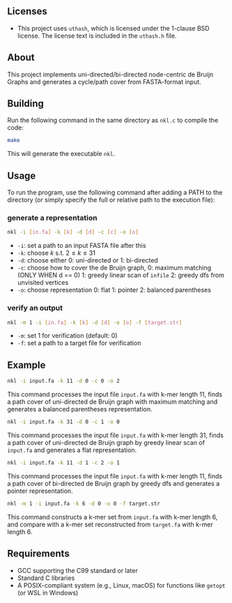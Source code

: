 ## Licenses

- This project uses `uthash`, which is licensed under the 1-clause BSD license. The license text is included in the `uthash.h` file.

## About
This project implements uni-directed/bi-directed node-centric de Bruijn Graphs and generates a cycle/path cover from FASTA-format input.

## Building
Run the following command in the same directory as `nkl.c` to compile the code:

```bash
make
```

This will generate the executable `nkl`.

## Usage
To run the program, use the following command after adding a PATH to the directory (or simply specify the full or relative path to the execution file):
### generate a representation
```bash
nkl -i [in.fa] -k [k] -d [d] -c [c] -o [o]
```
- `-i`: set a path to an input FASTA file after this
- `-k`: choose $k$ s.t. $2\leq k\leq 31$
- `-d`: choose either 0: uni-directed or 1: bi-directed
- `-c`: choose how to cover the de Bruijn graph, 0: maximum matching (ONLY WHEN d == 0) 1: greedy linear scan of `infile` 2: greedy dfs from unvisited vertices
- `-o`: choose representation 0: flat 1: pointer 2: balanced parentheses
### verify an output
```bash
nkl -m 1 -i [in.fa] -k [k] -d [d] -o [o] -f [target.str]
```
- `-m`: set 1 for verification (default: 0)
- `-f`: set a path to a target file for verification

## Example
```bash
nkl -i input.fa -k 11 -d 0 -c 0 -o 2
```
This command processes the input file `input.fa` with k-mer length 11, finds a path cover of uni-directed de Bruijn graph with maximum matching and generates a balanced parentheses representation.

```bash
nkl -i input.fa -k 31 -d 0 -c 1 -o 0
```
This command processes the input file `input.fa` with k-mer length 31, finds a path cover of uni-directed de Bruijn graph by greedy linear scan of `input.fa` and generates a flat representation.

```bash
nkl -i input.fa -k 11 -d 1 -c 2 -o 1
```
This command processes the input file `input.fa` with k-mer length 11, finds a path cover of bi-directed de Bruijn graph by greedy dfs and generates a pointer representation.

```bash
nkl -m 1 -i input.fa -k 6 -d 0 -o 0 -f target.str
```
This command constructs a k-mer set from `input.fa` with k-mer length 6, and compare with a k-mer set reconstructed from `target.fa` with k-mer length 6.

## Requirements
- GCC supporting the C99 standard or later
- Standard C libraries
- A POSIX-compliant system (e.g., Linux, macOS) for functions like `getopt` (or WSL in Windows)